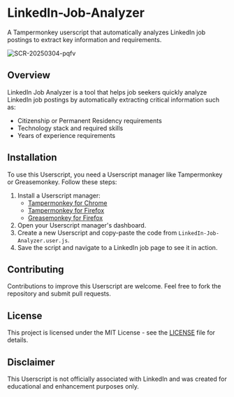 # LinkedIn-Job-Analyzer

A Tampermonkey userscript that automatically analyzes LinkedIn job postings to extract key information and requirements.

![SCR-20250304-pqfv](https://github.com/user-attachments/assets/f8daffbc-f103-4d02-a719-0a193b36215e)


## Overview

LinkedIn Job Analyzer is a tool that helps job seekers quickly analyze LinkedIn job postings by automatically extracting critical information such as:

- Citizenship or Permanent Residency requirements
- Technology stack and required skills
- Years of experience requirements

## Installation

To use this Userscript, you need a Userscript manager like Tampermonkey or Greasemonkey. Follow these steps:

1. Install a Userscript manager:
   - [Tampermonkey for Chrome](https://tampermonkey.net/?ext=dhdg&browser=chrome)
   - [Tampermonkey for Firefox](https://tampermonkey.net/?ext=dhdg&browser=firefox)
   - [Greasemonkey for Firefox](https://addons.mozilla.org/en-US/firefox/addon/greasemonkey/)
2. Open your Userscript manager's dashboard.
3. Create a new Userscript and copy-paste the code from `LinkedIn-Job-Analyzer.user.js`.
4. Save the script and navigate to a LinkedIn job page to see it in action.


## Contributing

Contributions to improve this Userscript are welcome. Feel free to fork the repository and submit pull requests.

## License

This project is licensed under the MIT License - see the [LICENSE](LICENSE) file for details.

## Disclaimer

This Userscript is not officially associated with LinkedIn and was created for educational and enhancement purposes only.

